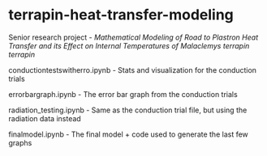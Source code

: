 # terrapin-heat-transfer-modeling
Senior research project - *Mathematical Modeling of Road to Plastron Heat Transfer and its Effect on Internal Temperatures of Malaclemys terrapin terrapin*

conductiontestswitherro.ipynb - Stats and visualization for the conduction trials

errorbargraph.ipynb - The error bar graph from the conduction trials

radiation_testing.ipynb - Same as the conduction trial file, but using the radiation data instead

finalmodel.ipynb - The final model + code used to generate the last few graphs
